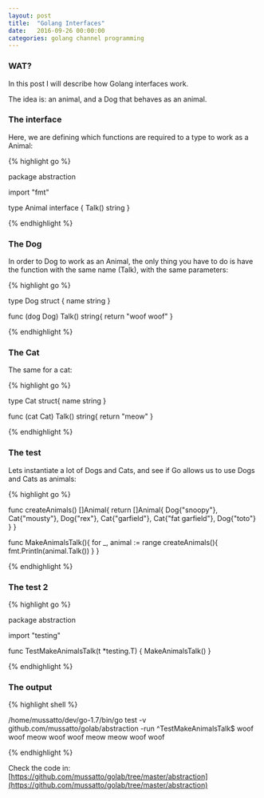 ```yaml
---
layout: post
title:  "Golang Interfaces"
date:   2016-09-26 00:00:00
categories: golang channel programming
---
```


### WAT?

In this post I will describe how Golang interfaces work.

The idea is: an animal, and a Dog that behaves as an animal.

### The interface

Here, we are defining which functions are required to a type to work as a Animal:

{% highlight go %}

package abstraction

import "fmt"

type Animal interface {
	Talk() string
}

{% endhighlight %}

### The Dog

In order to Dog to work as an Animal, the only thing you have to do is have the function with the same name (Talk), with the same parameters:

{% highlight go %}

type Dog struct {
	name string
}

func (dog Dog) Talk() string{
	return "woof woof"
}

{% endhighlight %}

### The Cat

The same for a cat:

{% highlight go %}

type Cat struct{
	name string
}

func (cat Cat) Talk() string{
	return "meow"
}

{% endhighlight %}

### The test

Lets instantiate a lot of Dogs and Cats, and see if Go allows us to use Dogs and Cats as animals:

{% highlight go %}

func createAnimals() []Animal{
	return []Animal{ Dog{"snoopy"}, Cat{"mousty"}, Dog{"rex"}, Cat{"garfield"}, Cat{"fat garfield"}, Dog{"toto"} }
}

func MakeAnimalsTalk(){
	for _, animal := range createAnimals(){
		fmt.Println(animal.Talk())
	}
}

{% endhighlight %}

### The test 2

{% highlight go %}

package abstraction

import "testing"

func TestMakeAnimalsTalk(t *testing.T) {
	MakeAnimalsTalk()
}

{% endhighlight %}

### The output

{% highlight shell %}

/home/mussatto/dev/go-1.7/bin/go test -v github.com/mussatto/golab/abstraction -run ^TestMakeAnimalsTalk$
woof woof
meow
woof woof
meow
meow
woof woof

{% endhighlight %}


Check the code in: [https://github.com/mussatto/golab/tree/master/abstraction](https://github.com/mussatto/golab/tree/master/abstraction)
